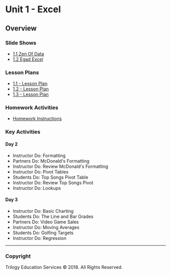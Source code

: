 # Unit 1 - Excel

## Overview

### Slide Shows

* [1.1 Zen Of Data](../../01-Lesson-Plans/01-Excel/1/Zen_Of_Data.pptx)
* [1.2 Egad Excel](../../01-Lesson-Plans/01-Excel/2/Egad_Excel.pptx)

### Lesson Plans

* [1.1 - Lesson Plan](../../01-Lesson-Plans/01-Excel/1/LessonPlan.md)
* [1.2 - Lesson Plan](../../01-Lesson-Plans/01-Excel/2/LessonPlan.md)
* [1.3 - Lesson Plan](../../01-Lesson-Plans/01-Excel/3/LessonPlan.md)

### Homework Activities

* [Homework Instructions](../../02-Homework/01-Excel/Instructions/README.md)

### Key Activities

#### Day 2

* Instructor Do: Formatting
* Partners Do: McDonald's Formatting
* Instructor Do: Review McDonald's Formatting
* Instructor Do: Pivot Tables
* Students Do: Top Songs Pivot Table
* Instructor Do: Review Top Songs Pivot
* Instructor Do: Lookups

#### Day 3

* Instructor Do: Basic Charting
* Students Do: The Line and Bar Grades
* Partners Do: Video Game Sales
* Instructor Do: Moving Averages
* Students Do: Golfing Targets
* Instructor Do: Regression

- - -

### Copyright

Trilogy Education Services © 2018. All Rights Reserved.
